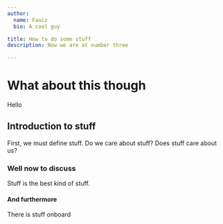 ```yaml
---
author:
  name: Faaiz
  bio: A cool guy

title: How to do some stuff
description: Now we are at number three

---
```

# What about this though
Hello

## Introduction to stuff

First, we must define stuff. Do we care about stuff? Does stuff care about us?

### Well now to discuss

Stuff is the best kind of stuff.

#### And furthermore

There is stuff onboard
